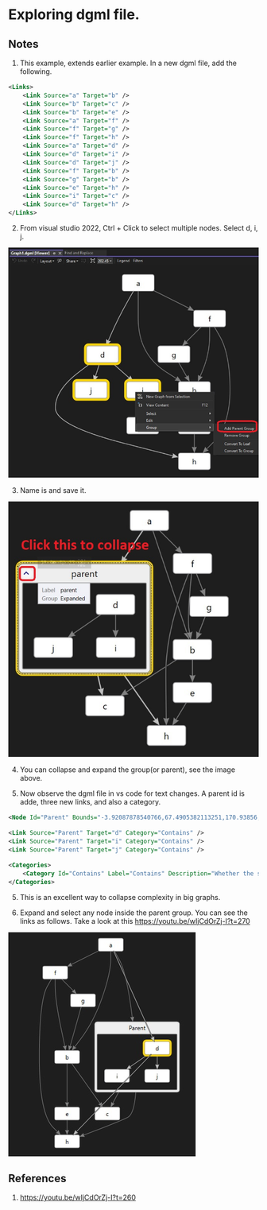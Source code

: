# Exploring dgml file.

## Notes

1. This example, extends earlier example. In a new dgml file, add the following.

```xml
<Links>
    <Link Source="a" Target="b" />
    <Link Source="b" Target="c" />    
    <Link Source="b" Target="e" />    
    <Link Source="a" Target="f" />    
    <Link Source="f" Target="g" />    
    <Link Source="f" Target="h" />    
    <Link Source="a" Target="d" />    
    <Link Source="d" Target="i" />    
    <Link Source="d" Target="j" />
    <Link Source="f" Target="b" />
    <Link Source="g" Target="b" />    
    <Link Source="e" Target="h" />    
    <Link Source="i" Target="c" />    
    <Link Source="d" Target="h" />
</Links> 
```

2. From visual studio 2022, Ctrl + Click to select multiple nodes. Select d, i, j. 

![Select Multiple nodes](images/50_50_MultiSelectNodeGroupling.jpg)

3. Name is and save it.

![Add group name](images/51_50_GroupNaming.jpg)

4. You can collapse and expand the group(or parent), see the image above.

5. Now observe the dgml file in vs code for text changes. A parent id is adde, three new links, and also a category.

```xml
<Node Id="Parent" Bounds="-3.92087878540766,67.4905382113251,170.93856,141.85856" Group="Expanded" Label="parent" />
```

```xml
<Link Source="Parent" Target="d" Category="Contains" />
<Link Source="Parent" Target="i" Category="Contains" />
<Link Source="Parent" Target="j" Category="Contains" />
```

```xml
<Categories>
    <Category Id="Contains" Label="Contains" Description="Whether the source of the link contains the target object" CanBeDataDriven="False" CanLinkedNodesBeDataDriven="True" IncomingActionLabel="Contained By" IsContainment="True" OutgoingActionLabel="Contains" />
</Categories>
```

5. This is an excellent way to collapse complexity in big graphs. 

6. Expand and select any node inside the parent group. You can see the links as follows. Take a look at this https://youtu.be/wIjCdOrZj-I?t=270

![Select inside the gourp](images/52_50_SelectInsideGroup.jpg)



## References
1. https://youtu.be/wIjCdOrZj-I?t=260
